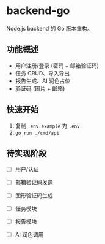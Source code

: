 # backend-go

Node.js backend 的 Go 版本重构。

## 功能概述
- 用户注册/登录 (密码 + 邮箱验证码)
- 任务 CRUD、导入导出
- 报告生成、AI 润色占位
- 验证码 (图片 + 邮箱)

## 快速开始
1. 复制 `.env.example` 为 `.env`
2. `go run ./cmd/api`

## 待实现阶段
- [ ] 用户/认证
- [ ] 邮箱验证码发送
- [ ] 图形验证码生成
- [ ] 任务模块
- [ ] 报告模块
- [ ] AI 润色调用

